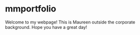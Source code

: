 # mmportfolio
Welcome to my webpage! This is Maureen outside the corporate background. Hope you have a great day!
